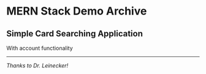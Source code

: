 # MERN Stack Demo Archive

## Simple Card Searching Application

With account functionality

----

*Thanks to Dr. Leinecker!*
